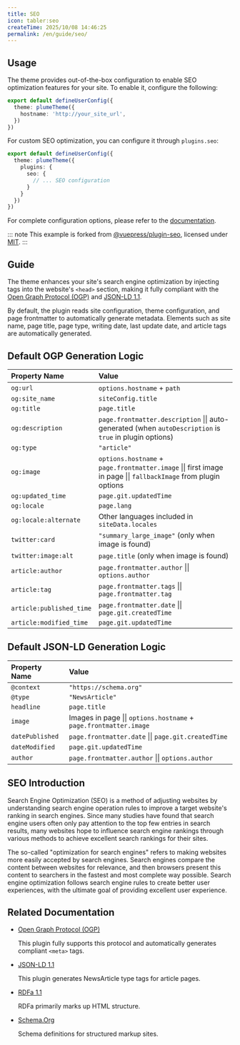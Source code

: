 ```yaml
---
title: SEO
icon: tabler:seo
createTime: 2025/10/08 14:46:25
permalink: /en/guide/seo/
---
```


## Usage

The theme provides out-of-the-box configuration to enable SEO optimization features for your site.
To enable it, configure the following:

```ts title=".vuepress/config.ts"
export default defineUserConfig({
  theme: plumeTheme({
    hostname: 'http://your_site_url',
  })
})
```

For custom SEO optimization, you can configure it through `plugins.seo`:

```ts title=".vuepress/config.ts"
export default defineUserConfig({
  theme: plumeTheme({
    plugins: {
      seo: {
        // ... SEO configuration
      }
    }
  })
})
```

For complete configuration options, please refer to the [documentation](https://ecosystem.vuejs.press/en/plugins/seo/seo/config.html).

::: note
This example is forked from [@vuepress/plugin-seo](https://ecosystem.vuejs.press/en/plugins/seo/seo/),
licensed under [MIT](https://github.com/vuepress/ecosystem/blob/main/LICENSE).
:::

## Guide

The theme enhances your site's search engine optimization by injecting tags into the website's `<head>` section,
making it fully compliant with the [Open Graph Protocol (OGP)](https://ogp.me/)
and [JSON-LD 1.1](https://www.w3.org/TR/json-ld-api/).

By default, the plugin reads site configuration, theme configuration, and page frontmatter to automatically generate
metadata. Elements such as site name, page title, page type, writing date, last update date, and article tags are automatically generated.

## Default OGP Generation Logic

| Property Name | Value |
| :------------ | :---- |
| `og:url` | `options.hostname` + `path` |
| `og:site_name` | `siteConfig.title` |
| `og:title` | `page.title` |
| `og:description` | `page.frontmatter.description` \|\| auto-generated (when `autoDescription` is `true` in plugin options) |
| `og:type` | `"article"` |
| `og:image` | `options.hostname` + `page.frontmatter.image` \|\| first image in page \|\| `fallbackImage` from plugin options |
| `og:updated_time` | `page.git.updatedTime` |
| `og:locale` | `page.lang` |
| `og:locale:alternate` | Other languages included in `siteData.locales` |
| `twitter:card` | `"summary_large_image"` (only when image is found) |
| `twitter:image:alt` | `page.title` (only when image is found) |
| `article:author` | `page.frontmatter.author` \|\| `options.author` |
| `article:tag` | `page.frontmatter.tags` \|\| `page.frontmatter.tag` |
| `article:published_time` | `page.frontmatter.date` \|\| `page.git.createdTime` |
| `article:modified_time` | `page.git.updatedTime` |

## Default JSON-LD Generation Logic

| Property Name | Value |
| :------------ | :---- |
| `@context` | `"https://schema.org"` |
| `@type` | `"NewsArticle"` |
| `headline` | `page.title` |
| `image` | Images in page \|\| `options.hostname` + `page.frontmatter.image` |
| `datePublished` | `page.frontmatter.date` \|\| `page.git.createdTime` |
| `dateModified` | `page.git.updatedTime` |
| `author` | `page.frontmatter.author` \|\| `options.author` |

## SEO Introduction

Search Engine Optimization (SEO) is a method of adjusting websites by understanding search engine operation rules
to improve a target website's ranking in search engines. Since many studies have found that search engine users
often only pay attention to the top few entries in search results, many websites hope to influence search engine
rankings through various methods to achieve excellent search rankings for their sites.

The so-called "optimization for search engines" refers to making websites more easily accepted by search engines.
Search engines compare the content between websites for relevance, and then browsers present this content to searchers
in the fastest and most complete way possible. Search engine optimization follows search engine rules to create better
user experiences, with the ultimate goal of providing excellent user experience.

## Related Documentation

- [Open Graph Protocol (OGP)](https://ogp.me/)

  This plugin fully supports this protocol and automatically generates compliant `<meta>` tags.

- [JSON-LD 1.1](https://www.w3.org/TR/json-ld-api/)

  This plugin generates NewsArticle type tags for article pages.

- [RDFa 1.1](https://www.w3.org/TR/rdfa-primer/)

  RDFa primarily marks up HTML structure.

- [Schema.Org](https://schema.org/)

  Schema definitions for structured markup sites.
